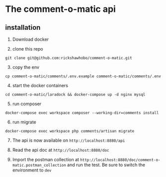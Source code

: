 # The comment-o-matic api

## installation

1) Download docker

2) clone this repo 

`git clone git@github.com:rickshawhobo/comment-o-matic.git`

3) copy the env 

`cp comment-o-matic/comments/.env.example comment-o-matic/comments/.env`

4) start the docker containers 

`cd comment-o-matic/laradock && docker-compose up -d nginx mysql`

5) run composer 

`docker-compose exec workspace composer --working-dir=comments install`

6) run migrate

`docker-compose exec workspace php comments/artisan migrate`

7) The api is now available on `http://localhost:8880/api`

8) Read the api doc at `http://localhost:8880/doc`

9) Import the postman collection at `http://localhost:8880/doc/comment-o-matic.postman_collection` and run the test. Be sure to switch the environment to `dev`